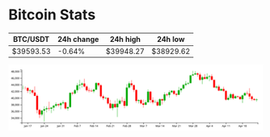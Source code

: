 # Bitcoin Stats

BTC/USDT|24h change|24h high|24h low|
|---|---|---|---|
|$39593.53|-0.64%|$39948.27|$38929.62|

<img src="./chart.svg">
